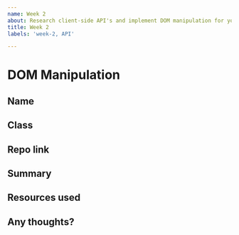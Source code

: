 ```yaml
---
name: Week 2
about: Research client-side API's and implement DOM manipulation for your feature.
title: Week 2
labels: 'week-2, API'

---
```


# DOM Manipulation

## Name
<!-- Add your name here-->

## Class
<!-- Add your class (tech-x) here -->

## Repo link
<!-- Include a link to your repository or wiki with research-->

## Summary
<!-- A summary of what you did. What progress did you make? -->

## Resources used
<!-- What resources did you use? -->

## Any thoughts?
<!-- Let us know what you thought of the homework, and give us any feedback. What parts did you find difficult? -->